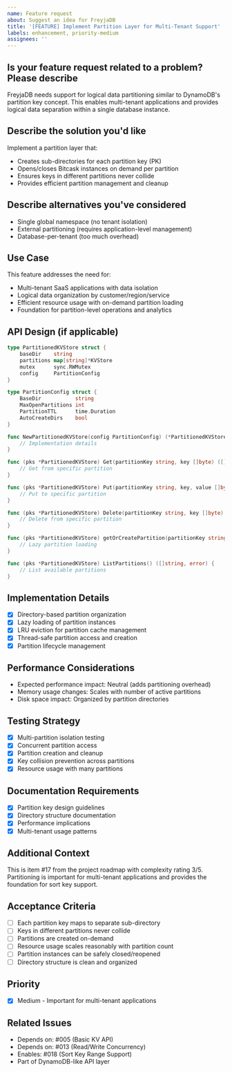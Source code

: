 ```yaml
---
name: Feature request
about: Suggest an idea for FreyjaDB
title: '[FEATURE] Implement Partition Layer for Multi-Tenant Support'
labels: enhancement, priority-medium
assignees: ''
---
```


## Is your feature request related to a problem? Please describe

FreyjaDB needs support for logical data partitioning similar to DynamoDB's partition key concept. This enables multi-tenant applications and provides logical data separation within a single database instance.

## Describe the solution you'd like

Implement a partition layer that:

- Creates sub-directories for each partition key (PK)
- Opens/closes Bitcask instances on demand per partition
- Ensures keys in different partitions never collide
- Provides efficient partition management and cleanup

## Describe alternatives you've considered

- Single global namespace (no tenant isolation)
- External partitioning (requires application-level management)
- Database-per-tenant (too much overhead)

## Use Case

This feature addresses the need for:

- Multi-tenant SaaS applications with data isolation
- Logical data organization by customer/region/service
- Efficient resource usage with on-demand partition loading
- Foundation for partition-level operations and analytics

## API Design (if applicable)

```go
type PartitionedKVStore struct {
    baseDir    string
    partitions map[string]*KVStore
    mutex      sync.RWMutex
    config     PartitionConfig
}

type PartitionConfig struct {
    BaseDir           string
    MaxOpenPartitions int
    PartitionTTL      time.Duration
    AutoCreateDirs    bool
}

func NewPartitionedKVStore(config PartitionConfig) (*PartitionedKVStore, error) {
    // Implementation details
}

func (pks *PartitionedKVStore) Get(partitionKey string, key []byte) ([]byte, error) {
    // Get from specific partition
}

func (pks *PartitionedKVStore) Put(partitionKey string, key, value []byte) error {
    // Put to specific partition
}

func (pks *PartitionedKVStore) Delete(partitionKey string, key []byte) error {
    // Delete from specific partition
}

func (pks *PartitionedKVStore) getOrCreatePartition(partitionKey string) (*KVStore, error) {
    // Lazy partition loading
}

func (pks *PartitionedKVStore) ListPartitions() ([]string, error) {
    // List available partitions
}
```

## Implementation Details

- [x] Directory-based partition organization
- [x] Lazy loading of partition instances
- [x] LRU eviction for partition cache management
- [x] Thread-safe partition access and creation
- [x] Partition lifecycle management

## Performance Considerations

- Expected performance impact: Neutral (adds partitioning overhead)
- Memory usage changes: Scales with number of active partitions
- Disk space impact: Organized by partition directories

## Testing Strategy

- [x] Multi-partition isolation testing
- [x] Concurrent partition access
- [x] Partition creation and cleanup
- [x] Key collision prevention across partitions
- [x] Resource usage with many partitions

## Documentation Requirements

- [x] Partition key design guidelines
- [x] Directory structure documentation
- [x] Performance implications
- [x] Multi-tenant usage patterns

## Additional Context

This is item #17 from the project roadmap with complexity rating 3/5. Partitioning is important for multi-tenant applications and provides the foundation for sort key support.

## Acceptance Criteria

- [ ] Each partition key maps to separate sub-directory
- [ ] Keys in different partitions never collide
- [ ] Partitions are created on-demand
- [ ] Resource usage scales reasonably with partition count
- [ ] Partition instances can be safely closed/reopened
- [ ] Directory structure is clean and organized

## Priority

- [x] Medium - Important for multi-tenant applications

## Related Issues

- Depends on: #005 (Basic KV API)
- Depends on: #013 (Read/Write Concurrency)
- Enables: #018 (Sort Key Range Support)
- Part of DynamoDB-like API layer
